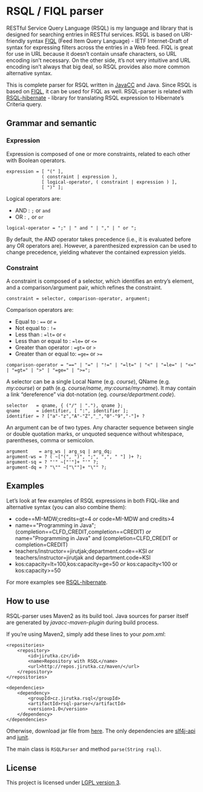 # RSQL / FIQL parser

RESTful Service Query Language (RSQL) is my language and library that is designed for searching entries in RESTful services. RSQL is based on URI-friendly syntax [FIQL](http://tools.ietf.org/html/draft-nottingham-atompub-fiql-00) (Feed Item Query Language) - IETF Internet-Draft of syntax for expressing filters across the entries in a Web feed. FIQL is great for use in URL because it doesn’t contain unsafe characters, so URL encoding isn’t necessary. On the other side, it’s not very intuitive and URL encoding isn’t always that big deal, so RSQL provides also more common alternative syntax.

This is complete parser for RSQL written in [JavaCC](http://javacc.java.net/) and Java. Since RSQL is based on [FIQL](http://tools.ietf.org/html/draft-nottingham-atompub-fiql-00), it can be used for FIQL as well. RSQL-parser is related with [RSQL-hibernate](https://github.com/jirutka/rsql-hibernate) - library for translating RSQL expression to Hibernate’s Criteria query.


## Grammar and semantic

### Expression

Expression is composed of one or more constraints, related to each other with Boolean operators.

    expression = [ "(" ],
                 ( constraint | expression ),
                 [ logical-operator, ( constraint | expression ) ],
                 [ ")" ];

Logical operators are:

* AND : `;` or ` and `
* OR : `,` or ` or `

<!-- -->
    logical-operator = ";" | " and " | "," | " or ";

By default, the AND operator takes precedence (i.e., it is evaluated before any OR operators are). However, a parenthesized expression can be used to change precedence, yielding whatever the contained expression yields.


### Constraint

A constraint is composed of a selector, which identifies an entry’s element, and a comparison/argument pair, which refines the constraint.

    constraint = selector, comparison-operator, argument;

Comparison operators are:

* Equal to : `==` or `=`
* Not equal to : `!=`
* Less than : `=lt=` or `<`
* Less than or equal to : `=le=` or `<=`
* Greater than operator : `=gt=` or `>`
* Greater than or equal to: `=ge=` or `>=`

<!-- -->
    comparison-operator = "==" | "=" | "!=" | "=lt=" | "<" | "=le=" | "<=" | "=gt=" | ">" | "=ge=" | ">=";

A selector can be a single Local Name (e.g. _course_), QName (e.g. _my:course_) or path (e.g. _course/name_, _my:course/my:name_). It may contain a link “dereference” via dot-notation (eg. _course/department.code_).

    selector   = qname, { ("/" | "."), qname };
    qname      = identifier, [ ":", identifier ];
    identifier = ? ["a"-"z","A"-"Z","_","0"-"9","-"]+ ?

An argument can be of two types. Any character sequence between single or double quotation marks, or unquoted sequence without whitespace, parentheses, comma or semicolon.

    argument    = arg_ws | arg_sq | arg_dq;
    argument-ws = ? ( ~["(", ")", ";", ",", " "] )+ ?;
    argument-sq = ? "'" ~["'"]+ "'" ?;
    argument-dq = ? "\"" ~["\""]+ "\"" ?;


## Examples

Let’s look at few examples of RSQL expressions in both FIQL-like and alternative syntax (you can also combine them):

* code==MI-MDW;credits=gt=4 _or_ code=MI-MDW and credits>4
* name=="Programming in Java";(completion==CLFD_CREDIT,completion==CREDIT) _or_ name="Programming in Java" and (completion=CLFD_CREDIT or completion=CREDIT)
* teachers/instructor==jirutjak;department.code==KSI _or_ teachers/instructor=jirutjak and department.code=KSI
* kos:capacity=lt=100,kos:capacity=ge=50 _or_ kos:capacity<100 or kos:capacity>=50
	
For more examples see [RSQL-hibernate](https://github.com/jirutka/rsql-hibernate).


## How to use

RSQL-parser uses Maven2 as its build tool. Java sources for parser itself are generated by _javacc-maven-plugin_ during build process.

If you’re using Maven2, simply add these lines to your _pom.xml_:

    <repositories>
        <repository>
            <id>jirutka.cz</id>
            <name>Repository with RSQL</name>
            <url>http://repos.jirutka.cz/maven/</url>
        </repository>
    </repositories>

    <dependencies>
        <dependency>
            <groupId>cz.jirutka.rsql</groupId>
            <artifactId>rsql-parser</artifactId>
            <version>1.0</version>
        </dependency>
    </dependencies>

Otherwise, download jar file from [here](https://github.com/downloads/jirutka/rsql-parser/rsql-parser-1.0.jar). The only dependencies are [slf4j-api](http://www.slf4j.org/download.html) and [junit](https://github.com/KentBeck/junit/downloads).

The main class is `RSQLParser` and method `parse(String rsql)`.


## License

This project is licensed under [LGPL version 3](http://www.gnu.org/licenses/lgpl.txt).